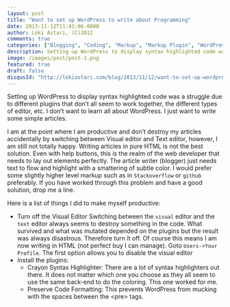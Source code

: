 ```yaml
---
layout: post
title: "Want to set up WordPress to write about Programming"
date: 2013-11-12T11:43:06-0800
author: Loki Astari, (C)2012
comments: true
categories: ["Blogging", "Coding", "Markup", "Markup Plugin", "WordPress"]
description: Setting up WordPress to display syntax highlighted code was a struggle due to different plugins that don’t all seem to work together, the different types of editor, etc. I don’t want to learn all about WordPress. I just want to write some simple articles.
image: /images/post/post-1.png
featured: true
draft: false
disqusId: "http://lokiastari.com/blog/2013/11/12/want-to-set-up-wordpress-to-write-about-programming/"
---
```


Setting up WordPress to display syntax highlighted code was a struggle due to different plugins that don’t all seem to work together, the different types of editor, etc. I don’t want to learn all about WordPress. I just want to write some simple articles.

I am at the point where I am productive and don’t destroy my articles accidentally by switching between Visual editor and Text editor, however, I am still not totally happy. Writing articles in pure HTML is not the best solution. Even with help buttons, this is the realm of the web developer that needs to lay out elements perfectly. The article writer (blogger) just needs text to flow and highlight with a smattering of subtle color. I would prefer some slightly higher level markup such as in `Stackoverflow` or `github` preferably. If you have worked through this problem and have a good solution, drop me a line.

Here is a list of things I did to make myself productive:

* Turn off the Visual Editor
    Switching between the `visual` editor and the `text` editor always seems to destroy something in the code. What survived and what was mutated depended on the plugins but the result was always disastrous. Therefore turn it off.
    Of course this means I am now writing in HTML (not perfect buy I can manage).
    Goto `Users->Your Profile`. The first option allows you to disable the visual editor
* Install the plugins:
    + Crayon Syntax Highlighter:
    There are a lot of syntax highlighters out there. It does not matter which one you choose as they all seem to use the same back-end to do the coloring. This one worked for me.
    + Preserve Code Formatting:
    This prevents WordPress from mucking with the spaces between the &lt;pre&gt; tags.


